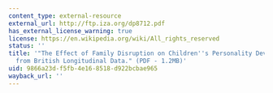 ```yaml
---
content_type: external-resource
external_url: http://ftp.iza.org/dp8712.pdf
has_external_license_warning: true
license: https://en.wikipedia.org/wiki/All_rights_reserved
status: ''
title: '"The Effect of Family Disruption on Children''s Personality Development: Evidence
  from British Longitudinal Data." (PDF - 1.2MB)'
uid: 9866a23d-f5fb-4e16-8518-d922bcbae965
wayback_url: ''
---
```

